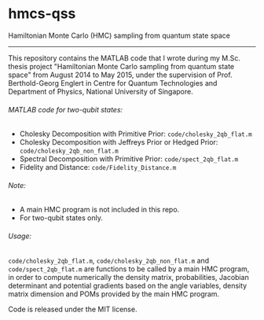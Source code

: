 # hmcs-qss
Hamiltonian Monte Carlo (HMC) sampling from quantum state space

------
This repository contains the MATLAB code that I wrote during my M.Sc. thesis project "Hamiltonian Monte Carlo sampling from quantum state space" from August 2014 to May 2015, under the supervision of Prof. Berthold-Georg Englert in Centre for Quantum Technologies and Department of Physics, National University of Singapore.

###### MATLAB code for two-qubit states:
* Cholesky Decomposition with Primitive Prior: `code/cholesky_2qb_flat.m`
* Cholesky Decomposition with Jeffreys Prior or Hedged Prior: `code/cholesky_2qb_non_flat.m`
* Spectral Decomposition with Primitive Prior: `code/spect_2qb_flat.m`
* Fidelity and Distance: `code/Fidelity_Distance.m`

###### Note:
* A main HMC program is not included in this repo.
* For two-qubit states only.

###### Usage:
`code/cholesky_2qb_flat.m`, `code/cholesky_2qb_non_flat.m` and `code/spect_2qb_flat.m` are functions to be called by a main HMC program, in order to compute numerically the density matrix, probabilities, Jacobian determinant and potential gradients based on the angle variables, density matrix dimension and POMs provided by the main HMC program. 

Code is released under the MIT license.
